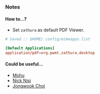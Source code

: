 ### Notes

#### How to...?

- Set `zathura` as default PDF Viewer.

```toml
# Saved :: $HOME/.config/mimeapps.list

[Default Applications]
application/pdf=org.pwmt.zathura.desktop
```

#### Could be useful...

- [Mohu][@wookayin/dotfiles]
- [Nick Nisi][@nicknisi/dotfiles]
- [Jongwook Choi][@wookayin/dotfiles]

[@nicknisi/dotfiles]: https://github.com/nicknisi/dotfiles
[@ayamir/nvimdots]: https://github.com/ayamir/nvimdots
[@wookayin/dotfiles]: https://github.com/wookayin/dotfiles
